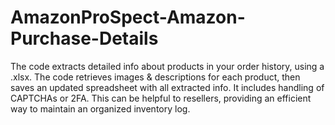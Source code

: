 # AmazonProSpect-Amazon-Purchase-Details
The code extracts detailed info about products in your order history, using a .xlsx. The code retrieves images &amp; descriptions for each product, then saves an updated spreadsheet with all extracted info. It includes handling of CAPTCHAs or 2FA.  This can be helpful to resellers, providing an efficient way to maintain an organized inventory log.
